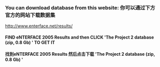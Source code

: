 ### You can download database from this website:  你可以通过下方官方的网站下载数据集
http://www.enterface.net/results/
#### FIND eNTERFACE 2005 Results and then CLICK 'The Project 2 database (zip, 0.8 Gb) ' TO GET IT
#### 找到eNTERFACE 2005 Results 然后点击下载 'The Project 2 database (zip, 0.8 Gb) '
